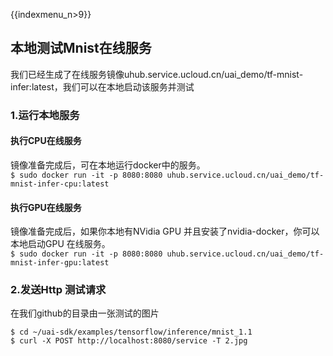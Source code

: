 {{indexmenu_n>9}}

## 本地测试Mnist在线服务

我们已经生成了在线服务镜像uhub.service.ucloud.cn/uai\_demo/tf-mnist-infer:latest，我们可以在本地启动该服务并测试

### 1.运行本地服务

#### 执行CPU在线服务

镜像准备完成后，可在本地运行docker中的服务。  
`$ sudo docker run -it -p 8080:8080
uhub.service.ucloud.cn/uai_demo/tf-mnist-infer-cpu:latest
`

#### 执行GPU在线服务

镜像准备完成后，如果你本地有NVidia GPU 并且安装了nvidia-docker，你可以本地启动GPU 在线服务。  
`$ sudo docker run -it -p 8080:8080
uhub.service.ucloud.cn/uai_demo/tf-mnist-infer-gpu:latest
`

### 2.发送Http 测试请求

在我们github的目录由一张测试的图片

    $ cd ~/uai-sdk/examples/tensorflow/inference/mnist_1.1
    $ curl -X POST http://localhost:8080/service -T 2.jpg
